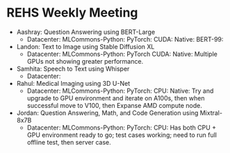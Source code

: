 # REHS Weekly Meeting

- Aashray: Question Answering using BERT-Large
  - Datacenter: MLCommons-Python: PyTorch: CUDA: Native: BERT-99: 
- Landon: Text to Image using Stable Diffusion XL
  - Datacenter: MLCommons-Python: PyTorch CUDA: Native: Multiple GPUs not showing greater performance. 
- Samhita: Speech to Text using Whisper
  - Datacenter: 
- Rahul: Medical Imaging using 3D U-Net
  - Datacenter: MLCommons-Python: PyTorch: CPU: Native: Try and upgrade to GPU environment and iterate on A100s, then when successful move to V100, then Expanse AMD compute node. 
- Jordan: Question Answering, Math, and Code Generation using Mixtral-8x7B
   - Datacenter: MLCommons-Python: PyTorch: CPU: Has both CPU + GPU environment ready to go; test cases working; need to run full offline test, then server case.
